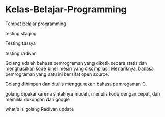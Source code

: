 # Kelas-Belajar-Programming

Tempat belajar programming

testing staging

Testing tassya

testing radivan

Golang adalah bahasa pemrograman yang diketik secara statis dan menghasilkan kode biner mesin yang dikompilasi. Menariknya, bahasa pemrograman yang satu ini bersifat open source.

Golang dihimpun dan ditulis menggunakan bahasa pemrogaman C.

golang dipakai karena sintaknya mudah, menulis kode dengan cepat, dan memiliki dukungan dari google

what's is golang Radivan update
